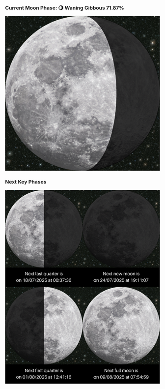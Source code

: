 ### Current Moon Phase: 🌖 Waning Gibbous 71.87%
![Moon Phase](moonphase.png)
### Next Key Phases
![Gallery](gallery.png)